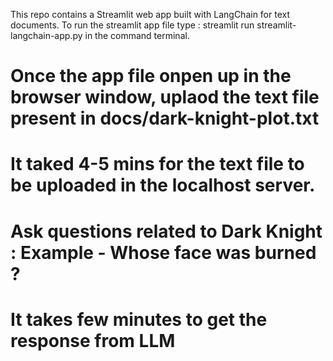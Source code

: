 This repo contains a Streamlit web app built with LangChain for text documents.
To run the streamlit app file type : streamlit run streamlit-langchain-app.py in the command terminal.

# Once the app file onpen up in the browser window, uplaod the text file present in docs/dark-knight-plot.txt
# It taked 4-5 mins for the text file to be uploaded in the localhost server.
# Ask questions related to Dark Knight : Example - Whose face was burned ?
# It takes few minutes to get the response from LLM
